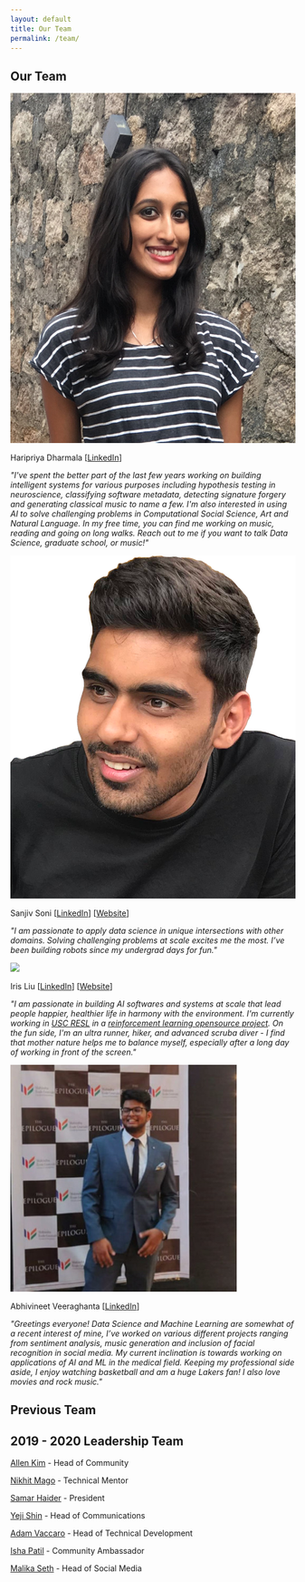 ```yaml
---
layout: default
title: Our Team
permalink: /team/
---
```

## Our Team

<img id="team-img" src="/assets/img/grids_team_2020/priya_dharmala.jpg"/>

Haripriya Dharmala [[LinkedIn](https://www.linkedin.com/in/haripriya-dharmala/)]

*"I've spent the better part of the last few years working on building intelligent systems for various purposes including hypothesis testing in neuroscience, classifying software metadata, detecting signature forgery and generating classical music to name a few.
I'm also interested in using AI to solve challenging problems in Computational Social Science, Art and Natural Language. In my free time, you can find me working on music, reading and going on long walks.
Reach out to me if you want to talk Data Science, graduate school, or music!"*

<img id="team-img" src="/assets/img/grids_team_2020/sanjiv_soni.png"/>

Sanjiv Soni [[LinkedIn](https://www.linkedin.com/in/sanjiv-soni/)] [[Website](https://www.sanjivsoni.com)]

*"I am passionate to apply data science in unique intersections with other domains. Solving challenging problems at scale excites me the most.
I’ve been building robots since my undergrad days for fun."*

<img id="team-img" src="/assets/img/grids_team_2020/iris_liu.jpg"/>

Iris Liu [[LinkedIn](https://www.linkedin.com/in/irisliucy/)] [[Website](https://iris-liu.com)]

*"I am passionate in building AI softwares and systems at scale that lead people happier, healthier life in harmony with the environment. I'm currently working in [USC RESL](https://robotics.usc.edu/resl/) in a [reinforcement learning opensource project](https://github.com/rlworkgroup/garage). On the fun side, I'm an ultra runner, hiker, and advanced scruba diver - I find that mother nature helps me to balance myself, especially after a long day of working in front of the screen."*

<img id="team-img" src="/assets/img/grids_team_2020/abhivineet_veeraghanta.jpeg"/>

Abhivineet Veeraghanta [[LinkedIn](https://www.linkedin.com/in/abhivineet/)]

*"Greetings everyone! Data Science and Machine Learning are somewhat of a recent interest of mine, I’ve worked on various different projects ranging from sentiment analysis, music generation and inclusion of facial recognition in social media. My current inclination is towards working on applications of AI and ML in the medical field. Keeping my professional side aside, I enjoy watching basketball and am a huge Lakers fan! I also love movies and rock music."*

## Previous Team

## 2019 - 2020 Leadership Team

[Allen Kim](https://www.linkedin.com/in/allenbkim) - Head of Community

[Nikhit Mago](https://www.linkedin.com/in/nikhitmago) - Technical Mentor

[Samar Haider](https://www.linkedin.com/in/samarhaider) - President

[Yeji Shin](https://www.linkedin.com/in/yejishin) - Head of Communications

[Adam Vaccaro](https://www.linkedin.com/in/advaccaro) - Head of Technical Development

[Isha Patil](https://www.linkedin.com/in/ishapatil07) - Community Ambassador

[Malika Seth](https://www.linkedin.com/in/malika-seth-090b69144/) - Head of Social Media